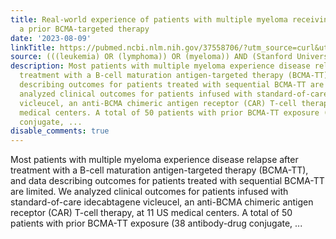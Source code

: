 ```yaml
---
title: Real-world experience of patients with multiple myeloma receiving ide-cel after
  a prior BCMA-targeted therapy
date: '2023-08-09'
linkTitle: https://pubmed.ncbi.nlm.nih.gov/37558706/?utm_source=curl&utm_medium=rss&utm_campaign=pubmed-2&utm_content=1Rkszs2HVZ2RHP33OibaNFew6VK-LzjJWTD4GwmLlk8B-wCceh&fc=20220923065203&ff=20230810180906&v=2.17.9.post6+86293ac
source: (((leukemia) OR (lymphoma)) OR (myeloma)) AND (Stanford University[Affiliation])
description: Most patients with multiple myeloma experience disease relapse after
  treatment with a B-cell maturation antigen-targeted therapy (BCMA-TT), and data
  describing outcomes for patients treated with sequential BCMA-TT are limited. We
  analyzed clinical outcomes for patients infused with standard-of-care idecabtagene
  vicleucel, an anti-BCMA chimeric antigen receptor (CAR) T-cell therapy, at 11 US
  medical centers. A total of 50 patients with prior BCMA-TT exposure (38 antibody-drug
  conjugate, ...
disable_comments: true
---
```

Most patients with multiple myeloma experience disease relapse after treatment with a B-cell maturation antigen-targeted therapy (BCMA-TT), and data describing outcomes for patients treated with sequential BCMA-TT are limited. We analyzed clinical outcomes for patients infused with standard-of-care idecabtagene vicleucel, an anti-BCMA chimeric antigen receptor (CAR) T-cell therapy, at 11 US medical centers. A total of 50 patients with prior BCMA-TT exposure (38 antibody-drug conjugate, ...